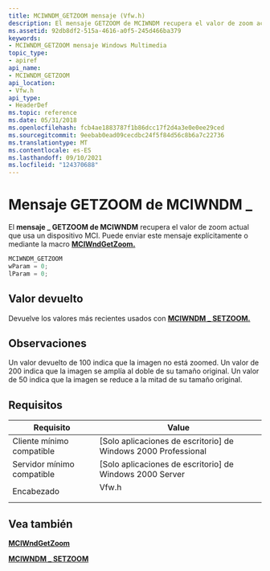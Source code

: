 ```yaml
---
title: MCIWNDM_GETZOOM mensaje (Vfw.h)
description: El mensaje GETZOOM de MCIWNDM recupera el valor de zoom actual \_ que usa un dispositivo MCI. Puede enviar este mensaje explícitamente o mediante la macro MCIWndGetZoom.
ms.assetid: 92db8df2-515a-4616-a0f5-245d466ba379
keywords:
- MCIWNDM_GETZOOM mensaje Windows Multimedia
topic_type:
- apiref
api_name:
- MCIWNDM_GETZOOM
api_location:
- Vfw.h
api_type:
- HeaderDef
ms.topic: reference
ms.date: 05/31/2018
ms.openlocfilehash: fcb4ae1883787f1b86dcc17f2d4a3e0e0ee29ced
ms.sourcegitcommit: 9eebab0ead09cecdbc24f5f84d56c8b6a7c22736
ms.translationtype: MT
ms.contentlocale: es-ES
ms.lasthandoff: 09/10/2021
ms.locfileid: "124370688"
---
```

# <a name="mciwndm_getzoom-message"></a>Mensaje GETZOOM de MCIWNDM \_

El **mensaje \_ GETZOOM de MCIWNDM** recupera el valor de zoom actual que usa un dispositivo MCI. Puede enviar este mensaje explícitamente o mediante la macro [**MCIWndGetZoom.**](/windows/desktop/api/Vfw/nf-vfw-mciwndgetzoom)


```C++
MCIWNDM_GETZOOM 
wParam = 0; 
lParam = 0; 
```



## <a name="return-value"></a>Valor devuelto

Devuelve los valores más recientes usados con [**MCIWNDM \_ SETZOOM.**](mciwndm-setzoom.md)

## <a name="remarks"></a>Observaciones

Un valor devuelto de 100 indica que la imagen no está zoomed. Un valor de 200 indica que la imagen se amplía al doble de su tamaño original. Un valor de 50 indica que la imagen se reduce a la mitad de su tamaño original.

## <a name="requirements"></a>Requisitos



| Requisito | Value |
|-------------------------------------|----------------------------------------------------------------------------------|
| Cliente mínimo compatible<br/> | \[Solo aplicaciones de escritorio\] de Windows 2000 Professional<br/>                       |
| Servidor mínimo compatible<br/> | \[Solo aplicaciones de escritorio\] de Windows 2000 Server<br/>                             |
| Encabezado<br/>                   | <dl> <dt>Vfw.h</dt> </dl> |



## <a name="see-also"></a>Vea también

<dl> <dt>

[**MCIWndGetZoom**](/windows/desktop/api/Vfw/nf-vfw-mciwndgetzoom)
</dt> <dt>

[**MCIWNDM \_ SETZOOM**](mciwndm-setzoom.md)
</dt> </dl>

 

 





